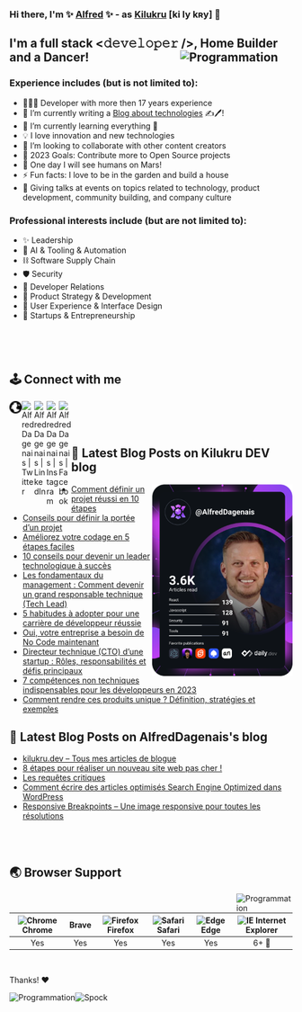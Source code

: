 ### Hi there, I'm ✨ [Alfred][website] ✨ - as [Kilukru][websitekilukrudev] [ki ly kʀy] 👋 

## I'm a full stack <𝚍𝚎𝚟𝚎𝚕𝚘𝚙𝚎𝚛 />, Home Builder and a Dancer! <img align="right" src="https://i.giphy.com/media/LmNwrBhejkK9EFP504/200w.webp" alt="Programmation" width="200" />

### Experience includes (but is not limited to):

- 👨🏻‍💻 Developer with more then 17 years experience
- 📝 I’m currently writing a [Blog about technologies][websitekilukrudev] ✍️🖊️!
- 🌱 I’m currently learning everything 🤣
- 💡 I love innovation and new technologies
- 🤝 I’m looking to collaborate with other content creators
- 🥅 2023 Goals: Contribute more to Open Source projects
- 🚀 One day I will see humans on Mars!
- ⚡ Fun facts: I love to be in the garden and build a house
- 🎤 Giving talks at events on topics related to technology, product development, community building, and company culture

### Professional interests include (but are not limited to):

- ✨ Leadership
- 🤖 AI & Tooling & Automation
- ⛓ Software Supply Chain
- 🛡 Security
- 💬 Developer Relations
- 🧪 Product Strategy & Development
- 🎨 User Experience & Interface Design
- 💼 Startups & Entrepreneurship

<br />

<img src="https://i.giphy.com/media/xUA7bewHfD6pAnmxVK/200w.webp" alt="" width="160" /><img src="https://i.giphy.com/media/xUA7bewHfD6pAnmxVK/200w.webp" alt="" width="160" /><img src="https://i.giphy.com/media/xUA7bewHfD6pAnmxVK/200w.webp" alt="" width="160" /><img  src="https://i.giphy.com/media/xUA7bewHfD6pAnmxVK/200w.webp" alt="" width="160" /><img src="https://i.giphy.com/media/xUA7bewHfD6pAnmxVK/200w.webp" alt="" width="160" />

## 🕹️ Connect with me

[<img align="left" alt="AlfredDagenais.com" width="22px" src="https://raw.githubusercontent.com/iconic/open-iconic/master/svg/globe.svg" />][website]
[<img align="left" alt="AlfredDagenais | Twitter" width="22px" src="https://cdn.jsdelivr.net/npm/simple-icons@v3/icons/twitter.svg" />][twitter]
[<img align="left" alt="AlfredDagenais | LinkedIn" width="22px" src="https://cdn.jsdelivr.net/npm/simple-icons@v3/icons/linkedin.svg" />][linkedin]
[<img align="left" alt="AlfredDagenais | Instagram" width="22px" src="https://cdn.jsdelivr.net/npm/simple-icons@v3/icons/instagram.svg" />][instagram]
[<img align="left" alt="AlfredDagenais | Facebook" width="22px" src="https://cdn.jsdelivr.net/npm/simple-icons@v3/icons/facebook.svg" />][facebook]

<br /><br /><br />

## 📕 Latest Blog Posts on Kilukru DEV blog

<a href="https://app.daily.dev/AlfredDagenais" align="right"><img align="right" src="https://github.com/alfreddagenais/alfreddagenais/blob/master/devcard.svg" width="250" alt="Alfred Dagenais's Dev Card"/></a>

<!-- BLOG-KILUKRU-POST-LIST:START -->
- [Comment définir un projet réussi en 10 étapes](https://www.kilukru.dev/comment-definir-un-projet-reussi-en-10-etapes/)
- [Conseils pour définir la portée d’un projet](https://www.kilukru.dev/conseils-pour-definir-la-portee-dun-projet/)
- [Améliorez votre codage en 5 étapes faciles](https://www.kilukru.dev/ameliorez-votre-codage-en-5-etapes-faciles/)
- [10 conseils pour devenir un leader technologique à succès](https://www.kilukru.dev/10-conseils-pour-devenir-un-leader-technologique-a-succes/)
- [Les fondamentaux du management : Comment devenir un grand responsable technique &lpar;Tech Lead&rpar;](https://www.kilukru.dev/les-fondamentaux-du-management-comment-devenir-un-grand-responsable-technique-tech-lead/)
- [5 habitudes à adopter pour une carrière de développeur réussie](https://www.kilukru.dev/5-habitudes-a-adopter-pour-une-carriere-de-developpeur-reussie/)
- [Oui, votre entreprise a besoin de No Code maintenant](https://www.kilukru.dev/oui-votre-entreprise-a-besoin-de-no-code-maintenant/)
- [Directeur technique &lpar;CTO&rpar; d’une startup : Rôles, responsabilités et défis principaux](https://www.kilukru.dev/directeur-technique-cto-dune-startup-roles-responsabilites-et-defis-principaux/)
- [7 compétences non techniques indispensables pour les développeurs en 2023](https://www.kilukru.dev/7-competences-non-techniques-indispensables-pour-les-developpeurs-en-2023/)
- [Comment rendre ces produits unique ? Définition, stratégies et exemples](https://www.kilukru.dev/comment-rendre-ces-produits-unique-definition-strategies-et-exemples/)
<!-- BLOG-KILUKRU-POST-LIST:END -->

## 📕 Latest Blog Posts on AlfredDagenais's blog

<!-- BLOG-POST-LIST:START -->
- [kilukru.dev – Tous mes articles de blogue](https://www.alfreddagenais.com/kilukru-dev-tous-mes-articles-de-blogue/)
- [8 étapes pour réaliser un nouveau site web pas cher !](https://www.alfreddagenais.com/8-etapes-nouveau-site-web-pas-cher/)
- [Les requêtes critiques](https://www.alfreddagenais.com/les-requetes-critiques/)
- [Comment écrire des articles optimisés Search Engine Optimized dans WordPress](https://www.alfreddagenais.com/ecrire-articles-optimises-seo-wordpress/)
- [Responsive Breakpoints – Une image responsive pour toutes les résolutions](https://www.alfreddagenais.com/responsive-breakpoints-image-responsive-toutes-resolutions/)
<!-- BLOG-POST-LIST:END -->

<br /><br />

## 🌏 Browser Support

<img align="right" src="https://i.giphy.com/media/26ufdipQqU2lhNA4g/giphy.webp" alt="Programmation" width="100" />

| <img src="https://user-images.githubusercontent.com/1215767/34348387-a2e64588-ea4d-11e7-8267-a43365103afe.png" alt="Chrome" width="16px" height="16px" /> Chrome | Brave | <img src="https://user-images.githubusercontent.com/1215767/34348383-9e7ed492-ea4d-11e7-910c-03b39d52f496.png" alt="Firefox" width="16px" height="16px" /> Firefox | <img src="https://user-images.githubusercontent.com/1215767/34348394-a981f892-ea4d-11e7-9156-d128d58386b9.png" alt="Safari" width="16px" height="16px" /> Safari | <img src="https://user-images.githubusercontent.com/1215767/34348380-93e77ae8-ea4d-11e7-8696-9a989ddbbbf5.png" alt="Edge" width="16px" height="16px" /> Edge | <img src="https://user-images.githubusercontent.com/1215767/34348590-250b3ca2-ea4f-11e7-9efb-da953359321f.png" alt="IE" width="16px" height="16px" /> Internet Explorer |
| :---------: | :---------: | :---------: | :---------: | :---------: | :---------: |
| Yes | Yes | Yes | Yes | Yes | 6+ 🤣 |

<br />

Thanks! :heart:

<img src="https://i.giphy.com/media/W0crByKlXhLlC/200.webp" alt="Programmation" width="200" /><img src="https://media3.giphy.com/media/RgAl2ESJFnIQ0/giphy.gif" alt="Spock" width="200" />

[website]: https://AlfredDagenais.com
[twitter]: https://twitter.com/ProgrammeurWeb
[facebook]: https://facebook.com/AlfredDagenaisWeb/
[instagram]: https://instagram.com/alfreddagenaisweb
[linkedin]: https://linkedin.com/in/AlfredDagenais
[websitekm]: https://KilukruMedia.com
[websitemtp]: https://mangetespousses.com
[paypal-donations]: https://paypal.me/AlfredDagenais
[patreon]: https://www.patreon.com/alfreddagenais
[buymeacoffee]: https://www.buymeacoffee.com/AlfredDagenais
[Ko-Fi]: https://ko-fi.com/alfreddagenais
[websitenftlove]: https://www.nftn.love
[websitemtcovid]: https://montestcovid.ca
[websitekilukrudev]: https://kilukru.dev
[websiteappnlove]: https://appn.love
[websitepausensport]: https://pausensport.com
[websitehoroskopos]: https://rapidapi.com/alfreddagenais/api/horoskopos
[websiteemojicodereview]: https://emojicodereview.dev
